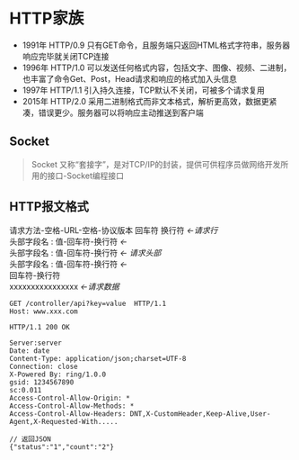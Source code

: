 # HTTP家族

- 1991年 HTTP/0.9 只有GET命令，且服务端只返回HTML格式字符串，服务器响应完毕就关闭TCP连接
- 1996年 HTTP/1.0 可以发送任何格式内容，包括文字、图像、视频、二进制，也丰富了命令Get、Post，Head请求和响应的格式加入头信息
- 1997年 HTTP/1.1 引入持久连接，TCP默认不关闭，可被多个请求复用
- 2015年 HTTP/2.0 采用二进制格式而非文本格式，解析更高效，数据更紧凑，错误更少。服务器可以将响应主动推送到客户端

## Socket
>Socket 又称“套接字”，是对TCP/IP的封装，提供可供程序员做网络开发所用的接口-Socket编程接口

## HTTP报文格式

请求方法-空格-URL-空格-协议版本 回车符 换行符 *<-请求行* <br/>
头部字段名 : 值-回车符-换行符 *<-*<br/>
头部字段名 : 值-回车符-换行符 *<- 请求头部*<br/>
头部字段名 : 值-回车符-换行符 *<-*<br/>
回车符-换行符<br/>
xxxxxxxxxxxxxxxx *<-请求数据*
```
GET /controller/api?key=value  HTTP/1.1
Host: www.xxx.com

HTTP/1.1 200 OK

Server:server
Date: date
Content-Type: application/json;charset=UTF-8
Connection: close
X-Powered By: ring/1.0.0
gsid: 1234567890
sc:0.011
Access-Control-Allow-Origin: *
Access-Control-Allow-Methods: *
Access-Control-Allow-Headers: DNT,X-CustomHeader,Keep-Alive,User-Agent,X-Requested-With.....

// 返回JSON
{"status":"1","count":"2"}
```